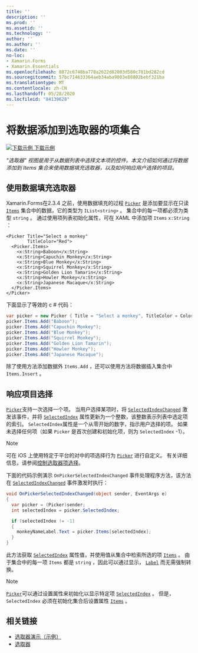 ```yaml
---
title: ''
description: ''
ms.prod: ''
ms.assetid: ''
ms.technology: ''
author: ''
ms.author: ''
ms.date: ''
no-loc:
- Xamarin.Forms
- Xamarin.Essentials
ms.openlocfilehash: 8872c6748ba778a2622d82803d580c781bd282cd
ms.sourcegitcommit: 57bc714633364aeb34aba9803e88802bebf321ba
ms.translationtype: MT
ms.contentlocale: zh-CN
ms.lasthandoff: 05/28/2020
ms.locfileid: "84139628"
---
```

# <a name="adding-data-to-a-pickers-items-collection"></a>将数据添加到选取器的项集合

[![下载示例](~/media/shared/download.png) 下载示例](https://docs.microsoft.com/samples/xamarin/xamarin-forms-samples/userinterface-pickerdemo)

_"选取器" 视图是用于从数据列表中选择文本项的控件。本文介绍如何通过将数据添加到 Items 集合来使用数据填充选取器，以及如何响应用户选择的项目。_

## <a name="populating-a-picker-with-data"></a>使用数据填充选取器

Xamarin.Forms在2.3.4 之前，使用数据填充的过程 [`Picker`](xref:Xamarin.Forms.Picker) 是添加要显示在只读 [`Items`](xref:Xamarin.Forms.Picker.Items) 集合中的数据，它的类型为 `IList<string>` 。 集合中的每一项都必须为类型 `string` 。 通过使用项列表初始化属性，可在 XAML 中添加项 `Items` `x:String` ：

```xaml
<Picker Title="Select a monkey"
        TitleColor="Red">
  <Picker.Items>
    <x:String>Baboon</x:String>
    <x:String>Capuchin Monkey</x:String>
    <x:String>Blue Monkey</x:String>
    <x:String>Squirrel Monkey</x:String>
    <x:String>Golden Lion Tamarin</x:String>
    <x:String>Howler Monkey</x:String>
    <x:String>Japanese Macaque</x:String>
  </Picker.Items>
</Picker>
```

下面显示了等效的 c # 代码：

```csharp
var picker = new Picker { Title = "Select a monkey", TitleColor = Color.Red };
picker.Items.Add("Baboon");
picker.Items.Add("Capuchin Monkey");
picker.Items.Add("Blue Monkey");
picker.Items.Add("Squirrel Monkey");
picker.Items.Add("Golden Lion Tamarin");
picker.Items.Add("Howler Monkey");
picker.Items.Add("Japanese Macaque");
```

除了使用方法添加数据外 `Items.Add` ，还可以使用方法将数据插入集合中 `Items.Insert` 。

## <a name="responding-to-item-selection"></a>响应项目选择

[`Picker`](xref:Xamarin.Forms.Picker)支持一次选择一个项。 当用户选择某项时，将 [`SelectedIndexChanged`](xref:Xamarin.Forms.Picker.SelectedIndexChanged) 激发该事件，并将 [`SelectedIndex`](xref:Xamarin.Forms.Picker.SelectedIndex) 属性更新为一个整数，该整数表示列表中选定项的索引。 `SelectedIndex`属性是一个从零开始的数字，指示用户选择的项。 如果未选择任何项（如果 `Picker` 是首次创建和初始化项，则为 `SelectedIndex` -1）。

> [!NOTE]
> 可在 iOS 上使用特定于平台的对中的项选择行为 [`Picker`](xref:Xamarin.Forms.Picker) 进行自定义。 有关详细信息，请参阅[控制选取器项选择](~/xamarin-forms/platform/ios/picker-selection.md)。

下面的代码示例演示 `OnPickerSelectedIndexChanged` 事件处理程序方法，该方法在 [`SelectedIndexChanged`](xref:Xamarin.Forms.Picker.SelectedIndexChanged) 事件激发时执行：

```csharp
void OnPickerSelectedIndexChanged(object sender, EventArgs e)
{
  var picker = (Picker)sender;
  int selectedIndex = picker.SelectedIndex;

  if (selectedIndex != -1)
  {
    monkeyNameLabel.Text = picker.Items[selectedIndex];
  }
}
```

此方法获取 [`SelectedIndex`](xref:Xamarin.Forms.Picker.SelectedIndex) 属性值，并使用值从集合中检索所选的项 [`Items`](xref:Xamarin.Forms.Picker.Items) 。 由于集合中的每一项 `Items` 都是 `string` ，因此可以通过显示， [`Label`](xref:Xamarin.Forms.Label) 而无需强制转换。

> [!NOTE]
> [`Picker`](xref:Xamarin.Forms.Picker)可以通过设置属性来初始化以显示特定项 [`SelectedIndex`](xref:Xamarin.Forms.Picker.SelectedIndex) 。 但是， `SelectedIndex` 必须在初始化集合后设置属性 [`Items`](xref:Xamarin.Forms.Picker.Items) 。

## <a name="related-links"></a>相关链接

- [选取器演示（示例）](https://docs.microsoft.com/samples/xamarin/xamarin-forms-samples/userinterface-pickerdemo)
- [选取器](xref:Xamarin.Forms.Picker)
